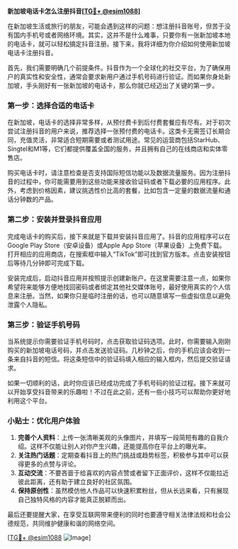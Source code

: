 **新加坡电话卡怎么注册抖音[[TG💪+ @esim1088](https://t.me/s/esim1088)]**

在新加坡生活或旅行的朋友，可能会遇到这样的问题：想注册抖音账号，但苦于没有国内手机号或者网络环境。其实，这并不是什么难事，只要你有一张新加坡本地的电话卡，就可以轻松搞定抖音注册。接下来，我将详细为你介绍如何使用新加坡电话卡注册抖音。

首先，我们需要明确几个前提条件。抖音作为一个全球化的社交平台，为了确保用户的真实性和安全性，通常会要求新用户通过手机号码进行验证。而如果你身处新加坡，手头刚好有一张新加坡的电话卡，那么你就已经迈出了关键的第一步。

### 第一步：选择合适的电话卡

在新加坡，电话卡的选择非常多样，从预付费卡到后付费套餐应有尽有。对于初次尝试注册抖音的用户来说，推荐选择一张预付费的电话卡。这类卡无需签订长期合同，充值灵活，非常适合短期需要或者测试用途。常见的运营商包括StarHub、Singtel和M1等，它们都提供覆盖全国的服务，并且拥有自己的在线商店和实体零售店。

购买电话卡时，请注意检查是否支持国际短信功能以及数据流量服务。因为注册抖音的过程中，你可能需要用到这些功能来接收验证码或者下载必要的应用程序。此外，考虑到价格因素，建议挑选性价比高的套餐，比如包含一定量的数据流量和通话分钟数的产品。

### 第二步：安装并登录抖音应用

完成电话卡的购买后，接下来就是下载并安装抖音应用了。抖音的应用程序可以在Google Play Store（安卓设备）或Apple App Store（苹果设备）上免费下载。打开相应的应用商店，在搜索框中输入“TikTok”即可找到官方版本。点击安装按钮后等待几分钟即可完成下载。

安装完成后，启动抖音应用并按照提示创建新账户。在这里需要注意一点，如果你希望将来能够方便地找回密码或者绑定其他社交媒体账号，最好使用真实的个人信息来注册。当然，如果你只是临时注册的话，也可以随意填写一些虚拟信息以避免泄露个人隐私。

### 第三步：验证手机号码

当系统提示你需要验证手机号码时，点击获取验证码选项。此时，你需要输入刚刚购买的新加坡电话号码，并点击发送验证码。几秒钟之后，你的手机应该会收到一条来自抖音的短信。将这条短信中的验证码填入相应的输入框内，然后提交验证请求。

如果一切顺利的话，此时你应该已经成功完成了手机号码的验证过程。接下来就可以开始享受抖音带来的乐趣啦！不过在此之前，还有一些小技巧可以帮助你更好地利用这个平台。

### 小贴士：优化用户体验

1. **完善个人资料**：上传一张清晰美观的头像图片，并填写一段简短有趣的自我介绍。这样不仅能让别人对你产生兴趣，还能提高你在平台上的曝光率。
2. **关注热门话题**：定期查看抖音上的热门挑战或趋势标签，积极参与其中可以获得更多的点赞与评论。
3. **互动交流**：不要吝啬于给喜欢的内容点赞或者留下正面评价，这样不仅能拉近彼此距离，还有助于建立良好的社区氛围。
4. **保持原创性**：虽然模仿他人作品可以快速积累粉丝，但从长远来看，只有展现自己独特风格的内容才能真正脱颖而出。

最后还要提醒大家，在享受互联网带来便利的同时也要遵守相关法律法规和社会公德规范，共同维护健康和谐的网络空间。

[[TG💪+ @esim1088](https://t.me/s/esim1088) ![Image](https://i.postimg.cc/4NQfJmqS/Snipaste-2025-05-13-00-14-12.png)]